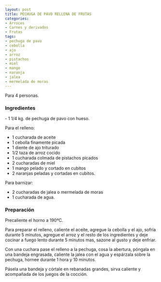 ```yaml
---
layout: post
title: PECHUGA DE PAVO RELLENA DE FRUTAS
categories:
- Arroces
- Carnes y derivados
- Frutas
tags:
- pechuga de pavo
- cebolla
- ajo
- arroz
- pistachos
- miel
- mango
- naranja
- jalea
- mermelada de moras
---
```

Para 4 personas.

<h3>Ingredientes</h3>
- 1 1/4 kg. de pechuga de pavo con hueso.

Para el relleno:
- 1 cucharada de aceite
- 1 cebolla finamente picada
- 1 diente de ajo triturado
- 1/2 taza de arroz cocido
- 1 cucharada colmada de pistachos picados
- 2 cucharadas de miel
- 1 mango pelado y cortado en cubitos
- 2 naranjas peladas y cortadas en cubitos.

Para barnizar:
- 2 cucharadas de jalea o mermelada de moras
- 1 cucharada de agua.

<h3>Preparación</h3>
Precaliente el horno a 190ºC.

Para preparar el relleno, caliente el aceite, agregue la cebolla y el ajo, sofría durante 5 minutos, agregue el arroz y el resto de los ingredientes y deje cocinar a fuego lento durante 5 minutos mas, sazone al gusto y deje enfriar.

Con una cuchara pase el relleno a la pechuga, cosa la abertura, póngala en una bandeja engrasada, caliente la jalea con el agua y espárzala sobre la pechuga, hornee durante 1 hora y 10 minutos.

Pásela una bandeja y córtale en rebanadas grandes, sirva caliente y acompañada de los juegos de la cocción.